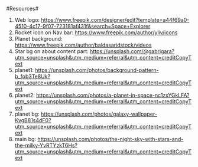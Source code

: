 #Resources#
1. Web logo: https://www.freepik.com/designer/edit?template=a44f69a0-4510-4c17-9f07-723181af431f&search=Space+Explorer
2. Rocket icon on Nav bar: https://www.freepik.com/author/yliv/icons
3. Planet background: https://www.freepik.com/author/baldasaridstock/videos
4. Star bg on about content part: https://unsplash.com/@gabrigara?utm_source=unsplash&utm_medium=referral&utm_content=creditCopyText
5. planet1: https://unsplash.com/photos/background-pattern-b_fob3Te8Uk?utm_source=unsplash&utm_medium=referral&utm_content=creditCopyText
6. planet2: https://unsplash.com/photos/a-planet-in-space-nc1zsYGkLFA?utm_source=unsplash&utm_medium=referral&utm_content=creditCopyText
7. planet bg: https://unsplash.com/photos/galaxy-wallpaper-KvgB81s4dF0?utm_source=unsplash&utm_medium=referral&utm_content=creditCopyText
8. main bg: https://unsplash.com/photos/the-night-sky-with-stars-and-the-milky-YvRTYzkT6Hs?utm_source=unsplash&utm_medium=referral&utm_content=creditCopyText
         
      
